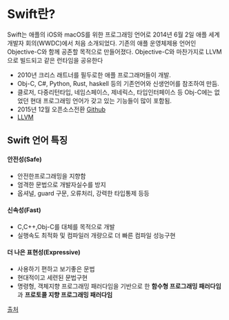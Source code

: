 # Swift란?

Swift는 애플의 iOS와 macOS를 위한 프로그래밍 언어로 2014년 6월 2일 애플 세계 개발자 회의(WWDC)에서 처음 소개되었다. 기존의 애플 운영체제용 언어인 Objective-C와 함께 공존할 목적으로 만들어졌다. Objective-C와 마찬가지로 LLVM으로 빌드되고 같은 런타임을 공유한다

- 2010년 크리스 래트너를 필두로한 애플 프로그래머들이 개발.
- Obj-C, C#, Python, Rust, haskell 등의 기존언어와 신생언어를 참조하여 만듬.
- 클로저, 다중리턴타입, 네임스페이스, 제네릭스, 타입인터페이스 등 Obj-C에는 없었던 현대 프로그래밍 언어가 갖고 있는 기능들이 많이 포함됨.
- 2015년 12월 오픈소스전환 [Github](https://github.com/apple/swift)
- [LLVM](http://kyejusung.com/2015/11/llvm이란-clang-비트코드-포함/)



## Swift 언어 특징

#### **안전성(Safe)**

- 안전한프로그래밍을 지향함
- 엄격한 문법으로 개발자실수를 방지
- 옵셔널, guard 구문, 오류처리, 강력한 타입통제 등등

#### **신속성(Fast)**

- C,C++,Obj-C를 대체를 목적으로 개발
- 실행속도 최적화 및 컴파일러 개량으로 더 빠른 컴파일 성능구현

#### **더 나은 표현성(Expressive)**

- 사용하기 편하고 보기좋은 문법
- 현대적이고 세련된 문법구현
- 명령형, 객체지향 프로그래밍 패러다임을 기반으로 한 **함수형 프로그래밍 패러다임**과 **프로토콜 지향 프로그래밍 패러다임**

[출처](http://tech.inswave.com/2018/04/02/Swift/)
